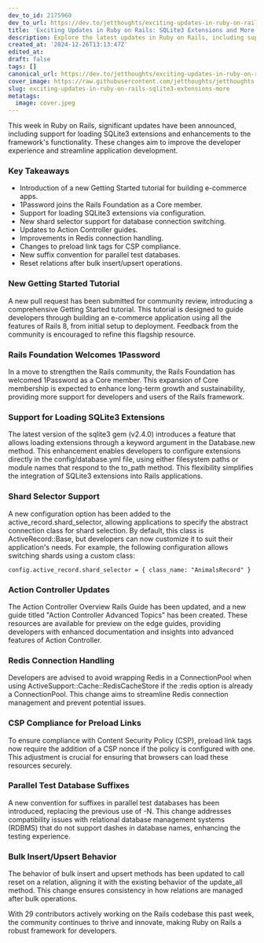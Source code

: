 ```yaml
---
dev_to_id: 2175960
dev_to_url: https://dev.to/jetthoughts/exciting-updates-in-ruby-on-rails-sqlite3-extensions-and-more-3d75
title: 'Exciting Updates in Ruby on Rails: SQLite3 Extensions and More'
description: Explore the latest updates in Ruby on Rails, including support for SQLite3 extensions, a new tutorial, and enhancements to database management.
created_at: '2024-12-26T13:13:47Z'
edited_at:
draft: false
tags: []
canonical_url: https://dev.to/jetthoughts/exciting-updates-in-ruby-on-rails-sqlite3-extensions-and-more-3d75
cover_image: https://raw.githubusercontent.com/jetthoughts/jetthoughts.github.io/master/content/blog/exciting-updates-in-ruby-on-rails-sqlite3-extensions-more/cover.jpeg
slug: exciting-updates-in-ruby-on-rails-sqlite3-extensions-more
metatags:
  image: cover.jpeg
---
```

This week in Ruby on Rails, significant updates have been announced, including support for loading SQLite3 extensions and enhancements to the framework's functionality. These changes aim to improve the developer experience and streamline application development.

### Key Takeaways

*   Introduction of a new Getting Started tutorial for building e-commerce apps.
*   1Password joins the Rails Foundation as a Core member.
*   Support for loading SQLite3 extensions via configuration.
*   New shard selector support for database connection switching.
*   Updates to Action Controller guides.
*   Improvements in Redis connection handling.
*   Changes to preload link tags for CSP compliance.
*   New suffix convention for parallel test databases.
*   Reset relations after bulk insert/upsert operations.

### New Getting Started Tutorial

A new pull request has been submitted for community review, introducing a comprehensive Getting Started tutorial. This tutorial is designed to guide developers through building an e-commerce application using all the features of Rails 8, from initial setup to deployment. Feedback from the community is encouraged to refine this flagship resource.

### Rails Foundation Welcomes 1Password

In a move to strengthen the Rails community, the Rails Foundation has welcomed 1Password as a Core member. This expansion of Core membership is expected to enhance long-term growth and sustainability, providing more support for developers and users of the Rails framework.

### Support for Loading SQLite3 Extensions

The latest version of the sqlite3 gem (v2.4.0) introduces a feature that allows loading extensions through a keyword argument in the Database.new method. This enhancement enables developers to configure extensions directly in the config/database.yml file, using either filesystem paths or module names that respond to the to\_path method. This flexibility simplifies the integration of SQLite3 extensions into Rails applications.

### Shard Selector Support

A new configuration option has been added to the active\_record.shard\_selector, allowing applications to specify the abstract connection class for shard selection. By default, this class is ActiveRecord::Base, but developers can now customize it to suit their application's needs. For example, the following configuration allows switching shards using a custom class:

    config.active_record.shard_selector = { class_name: "AnimalsRecord" }
    

### Action Controller Updates

The Action Controller Overview Rails Guide has been updated, and a new guide titled "Action Controller Advanced Topics" has been created. These resources are available for preview on the edge guides, providing developers with enhanced documentation and insights into advanced features of Action Controller.

### Redis Connection Handling

Developers are advised to avoid wrapping Redis in a ConnectionPool when using ActiveSupport::Cache::RedisCacheStore if the :redis option is already a ConnectionPool. This change aims to streamline Redis connection management and prevent potential issues.

### CSP Compliance for Preload Links

To ensure compliance with Content Security Policy (CSP), preload link tags now require the addition of a CSP nonce if the policy is configured with one. This adjustment is crucial for ensuring that browsers can load these resources securely.

### Parallel Test Database Suffixes

A new convention for suffixes in parallel test databases has been introduced, replacing the previous use of -N. This change addresses compatibility issues with relational database management systems (RDBMS) that do not support dashes in database names, enhancing the testing experience.

### Bulk Insert/Upsert Behavior

The behavior of bulk insert and upsert methods has been updated to call reset on a relation, aligning it with the existing behavior of the update\_all method. This change ensures consistency in how relations are managed after bulk operations.

With 29 contributors actively working on the Rails codebase this past week, the community continues to thrive and innovate, making Ruby on Rails a robust framework for developers.